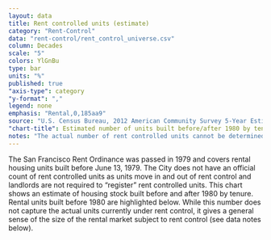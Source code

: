 ```yaml
---
layout: data
title: Rent controlled units (estimate)
category: "Rent-Control"
data: "rent-control/rent_control_universe.csv"
column: Decades
scale: "5"
colors: YlGnBu
type: bar
units: "%"
published: true
"axis-type": category
"y-format": ","
legend: none
emphasis: "Rental,0,185aa9"
source: "U.S. Census Bureau, 2012 American Community Survey 5-Year Estimates. Tenure by Year Built."
"chart-title": Estimated number of units built before/after 1980 by tenure
notes: "The actual number of rent controlled units cannot be determined because the rent control ordinance only covers properties built before June 13, 1979 and because there is an exemption from price controls in single family homes/condos where tenants moved in after 1995. In addition, an unknown number of rental units are covered by rent control but are unpermitted. Also, please note the margins of error for each estimate (visible when hovering over the chart)."
---
```


The San Francisco Rent Ordinance was passed in 1979 and covers rental housing units built before June 13, 1979. The City does not have an official count of rent controlled units as units move in and out of rent control and landlords are not required to “register” rent controlled units. This chart shows an estimate of housing stock built before and after 1980 by tenure. Rental units built before 1980 are highlighted below. While this number does not capture the actual units currently under rent control, it gives a general sense of the size of the rental market subject to rent control (see data notes below).